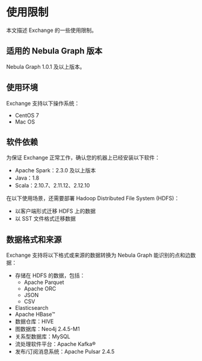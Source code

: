 # 使用限制

本文描述 Exchange 的一些使用限制。

## 适用的 Nebula Graph 版本

Nebula Graph 1.0.1 及以上版本。

## 使用环境

Exchange 支持以下操作系统：

- CentOS 7
- Mac OS

## 软件依赖

为保证 Exchange 正常工作，确认您的机器上已经安装以下软件：

- Apache Spark：2.3.0 及以上版本
- Java：1.8
- Scala：2.10.7、2.11.12、2.12.10

在以下使用场景，还需要部署 Hadoop Distributed File System (HDFS)：

- 以客户端形式迁移 HDFS 上的数据
- 以 SST 文件格式迁移数据

## 数据格式和来源

Exchange 支持将以下格式或来源的数据转换为 Nebula Graph 能识别的点和边数据：

- 存储在 HDFS 的数据，包括：
  - Apache Parquet
  - Apache ORC
  - JSON
  - CSV
- Elasticsearch
- Apache HBase&trade;
- 数据仓库：HIVE
- 图数据库：Neo4j 2.4.5-M1
- 关系型数据库：MySQL
- 流处理软件平台：Apache Kafka&reg;
- 发布/订阅消息系统：Apache Pulsar 2.4.5
